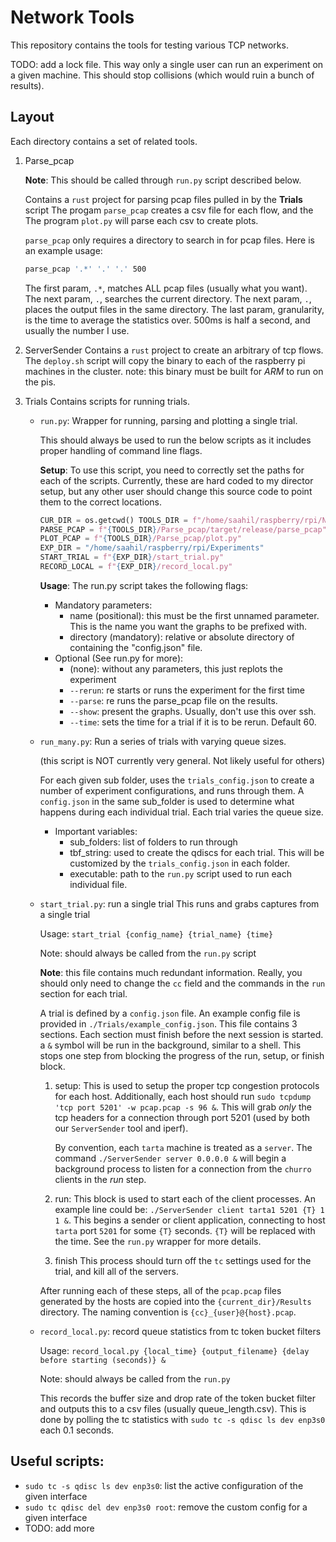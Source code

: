 # Network Tools

This repository contains the tools for testing various TCP networks. 

TODO: add a lock file. This way only a single user can run an experiment on a given machine. 
This should stop collisions (which would ruin a bunch of results).


## Layout

Each directory contains a set of related tools.

1. Parse_pcap

    **Note**: This should be called through `run.py` script described below.

    Contains a `rust` project for parsing pcap files pulled in by the **Trials** script
    The progam `parse_pcap` creates a csv file for each flow, and the 
    The program `plot.py` will parse each csv to create plots.

    `parse_pcap` only requires a directory to search in for pcap files. Here is an example usage:

    ```sh
    parse_pcap '.*' '.' '.' 500
    ```
    The first param, `.*`, matches ALL pcap files (usually what you want). The next param, `.`, searches the current
    directory. The next param, `.`, places the output files in the same directory. The last param, granularity, 
    is the time to average the statistics over. 500ms is half a second, and usually the number I use.
    

2. ServerSender
    Contains a `rust` project to create an arbitrary of tcp flows. 
    The `deploy.sh` script will copy the binary to each of the raspberry pi machines in the cluster. 
    note: this binary must be built for *ARM* to run on the pis. 

3. Trials
    Contains scripts for running trials. 

    - `run.py`: Wrapper for running, parsing and plotting a single trial.

        This should always be used to run the below scripts as it includes proper handling of command line flags.

        **Setup**: To use this script, you need to correctly set the paths for each of the scripts. 
        Currently, these are hard coded to my director setup, but any other user should change this source code 
        to point them to the correct locations.
        ```py
        CUR_DIR = os.getcwd() TOOLS_DIR = f"/home/saahil/raspberry/rpi/NetworkTools"
        PARSE_PCAP = f"{TOOLS_DIR}/Parse_pcap/target/release/parse_pcap"
        PLOT_PCAP = f"{TOOLS_DIR}/Parse_pcap/plot.py"
        EXP_DIR = "/home/saahil/raspberry/rpi/Experiments"
        START_TRIAL = f"{EXP_DIR}/start_trial.py"
        RECORD_LOCAL = f"{EXP_DIR}/record_local.py"
        ```

        **Usage**: The run.py script takes the following flags: 
        - Mandatory parameters:
            - name (positional): 
                this must be the first unnamed parameter. This is the name you want 
                the graphs to be prefixed with.
            - directory (mandatory): relative or absolute directory of containing the "config.json" file.
        - Optional (See run.py for more):
            - (none): without any parameters, this just replots the experiment
            - `--rerun`: re starts or runs the experiment for the first time
            - `--parse`: re runs the parse_pcap file on the results.
            - `--show`: present the graphs. Usually, don't use this over ssh. 
            - `--time`: sets the time for a trial if it is to be rerun. Default 60. 

    - `run_many.py`: Run a series of trials with varying queue sizes.

        (this script is NOT currently very general. Not likely useful for others)

        For each given sub folder, uses the `trials_config.json` to create
        a number of experiment configurations, and runs through them. 
        A `config.json` in the same sub_folder is used to determine what happens during
        each individual trial. Each trial varies the queue size. 

        - Important variables:
            - sub_folders: list of folders to run through
            - tbf_string: used to create the qdiscs for each trial. 
                This will be customized by the `trials_config.json` in each folder.
            - executable: path to the `run.py` script used to run each individual file.
            
    - `start_trial.py`: run a single trial
        This runs and grabs captures from a single trial

        Usage: `start_trial {config_name} {trial_name} {time}`

        Note: should always be called from the `run.py` script

        **Note**: this file contains much redundant information.
        Really, you should only need to change the `cc` field and
        the commands in the `run` section for each trial. 

        A trial is defined by a `config.json` file. An example
        config file is provided in `./Trials/example_config.json`. This file 
        contains 3 sections. Each section must finish before the 
        next session is started. a `&` symbol will be run in the background, 
        similar to a shell. This stops one step from blocking the progress of 
        the run, setup, or finish block.

        1. setup:
            This is used to setup the proper tcp congestion protocols for each host. 
            Additionally, each host should run `sudo tcpdump 'tcp port 5201' -w pcap.pcap -s 96 &`. 
            This will grab *only* the tcp headers for a connection through port 5201 (used
            by both our `ServerSender` tool and iperf). 

            By convention, each `tarta` machine is treated as a `server`. The command 
            `./ServerSender server 0.0.0.0 &` will begin a background process to 
            listen for a connection from the `churro` clients in the *run* step. 
            
        2. run:
            This block is used to start each of the client processes. An example line could be:
            `./ServerSender client tarta1 5201 {T} 1 1 &`. This begins a sender or client application, 
            connecting to host `tarta` port `5201` for some `{T}` seconds. `{T}` will be replaced
            with the time. See the `run.py` wrapper for more details.


        3. finish
            This process should turn off the `tc` settings used for the trial, and kill all of the servers.

        After running each of these steps, all of the `pcap.pcap` files generated by the hosts are copied
        into the `{current_dir}/Results` directory. The naming convention is `{cc}_{user}@{host}.pcap`.

    - `record_local.py`: record queue statistics from tc token bucket filters

        Usage: `record_local.py {local_time} {output_filename} {delay before starting (seconds)} &`

        Note: should always be called from the `run.py`

        This records the buffer size and drop rate of the token bucket filter and outputs this 
        to a csv files (usually queue_length.csv). This is done by polling the tc statistics with
        `sudo tc -s qdisc ls dev enp3s0` each 0.1 seconds. 

## Useful scripts: 

- `sudo tc -s qdisc ls dev enp3s0`: list the active configuration of the given interface
- `sudo tc qdisc del dev enp3s0 root`: remove the custom config for a given interface
- TODO: add more